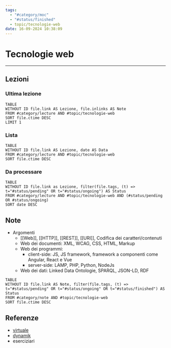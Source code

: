 ```yaml
---
tags:
  - "#category/moc"
  - "#status/finished"
  - topic/tecnologie-web
date: 16-09-2024 10:38:09
---
```

# Tecnologie web
---
## Lezioni
### Ultima lezione
```dataview
TABLE
WITHOUT ID file.link AS Lezione, file.inlinks AS Note
FROM #category/lecture AND #topic/tecnologie-web
SORT file.ctime DESC
LIMIT 1
```

### Lista
```dataview
TABLE
WITHOUT ID file.link AS Lezione, date AS Data
FROM #category/lecture AND #topic/tecnologie-web
SORT file.ctime DESC
```

### Da processare
```dataview
TABLE
WITHOUT ID file.link as Lezione, filter(file.tags, (t) => t="#status/pending" OR t="#status/ongoing") AS Status
FROM #category/lecture AND #topic/tecnologie-web AND (#status/pending OR #status/ongoing)
SORT date DESC
```

## Note
- Argomenti
	- [[Web]], [[HTTP]], [[REST]], [[URI]], Codifica dei caratteri/contenuti
	- Web dei documenti: XML, WCAG, CSS, HTML, Markup
	- Web dei programmi:
		- client-side: JS, JS framework, framework a componenti come Angular, React e Vue
		- server-side: LAMP, PHP, Python, NodeJs
	- Web dei dati: Linked Data Ontologie, SPARQL, JSON-LD, RDF

```dataview
TABLE
WITHOUT ID file.link AS Note, filter(file.tags, (t) => t="#status/pending" OR t="#status/ongoing" OR t="#status/finished") AS Status
FROM #category/note AND #topic/tecnologie-web
SORT file.ctime DESC
```

## Referenze
- [virtuale](https://virtuale.unibo.it/course/view.php?id=65831)
- [dynamik]()
- eserciziari